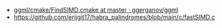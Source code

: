 - [ggml/cmake/FindSIMD.cmake at master · ggerganov/ggml](https://github.com/ggerganov/ggml/blob/master/cmake/FindSIMD.cmake)
- https://github.com/erjigit17/habra_palindromes/blob/main/c/fastSIMD.c
